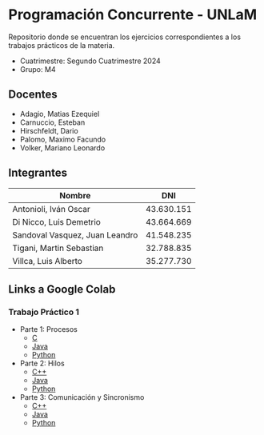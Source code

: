 # Programación Concurrente - UNLaM
Repositorio donde se encuentran los ejercicios correspondientes a los trabajos prácticos de la materia.

* Cuatrimestre: Segundo Cuatrimestre 2024
* Grupo: M4

## Docentes
* Adagio, Matias Ezequiel
* Carnuccio, Esteban
* Hirschfeldt, Dario
* Palomo, Maximo Facundo
* Volker, Mariano Leonardo

## Integrantes
| Nombre | DNI |
|--|--|
| Antonioli, Iván Oscar | 43.630.151 |
| Di Nicco, Luis Demetrio | 43.664.669 |
| Sandoval Vasquez, Juan Leandro | 41.548.235 |
| Tigani, Martin Sebastian | 32.788.835 |
| Villca, Luis Alberto | 35.277.730 |

## Links a Google Colab
### Trabajo Práctico 1
* Parte 1: Procesos
  * [C](https://colab.research.google.com/drive/1HI2BX2UqpVGj9xpQXm2FQORTsDcy4-78?usp=drive_copy)
  * [Java](https://colab.research.google.com/drive/1133X3S7irJ1Od0Diw2Frh1o-o_lFK1yQ?usp=sharing)
  * [Python](https://colab.research.google.com/drive/15BYDuVqsOOuq5t5jVRt4znZpDoHhjLmb?usp=sharing)
* Parte 2: Hilos
  * [C++](https://colab.research.google.com/drive/1NOf-a3MtG6HjaSbdcpi-LiRUN_wtAMBe?usp=sharing)
  * [Java](https://colab.research.google.com/drive/160u8T9y358jp8hcwyKtcP_mnDWh9Jw9U?usp=sharing)
  * [Python](https://colab.research.google.com/drive/1YPe_jf5sEFWy52j8VbI3utTVnUgqdJF1?usp=sharing)
* Parte 3: Comunicación y Sincronismo
  * [C++](https://colab.research.google.com/drive/1ja93oFt8rjT-mDRQUiUhEsE4kLBKgPww?usp=sharing)
  * [Java](https://colab.research.google.com/drive/1faaEzvc6sK45I9DQzRoJa2Sdl5pz8PM6?usp=sharing)
  * [Python](https://colab.research.google.com/drive/1kNpa11lwbl7ZA-eBlq7JP4FJlv1Xd-yQ?usp=sharing)
